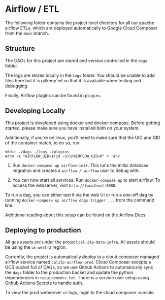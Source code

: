 # Airflow / ETL

The following folder contains the project level directory for all our apache airflow ETLs, which are deployed automatically to Google Cloud Composer from the `main` branch.

## Structure
The DAGs for this project are stored and version controlled in the `dags` folder.

The logs are stored locally in the `logs` folder. You should be unable to add files here but it is gitkeep'ed so that it is avaliable when testing and debugging.

Finally, Airflow plugins can be found in `plugins`.

## Developing Locally
This project is developed using docker and docker-compose. Before getting started, please make sure you have installed both on your system.

Additionally, if you're on linux, you'll need to make sure that the UID and GID of the container match, to do so, run

```
mkdir ./dags ./logs ./plugins
echo -e "AIRFLOW_UID=$(id -u)\nAIRFLOW_GID=0" > .env
```

1. Run `docker-compose up airflow-init`. This runs the initial database migration and creates a `airflow / airflow` user to debug with.

1. You can now start all services. Run `docker-compose up` to start airflow. To access the webserver, visit `http://localhost:8080`.

To run a dag, you can either test it via the web UI or run a one-off dag by running `docker-compose up airflow dags trigger ...` from the command line.

Additional reading about this setup can be found on the [Airflow Docs](https://airflow.apache.org/docs/apache-airflow/stable/start/docker.html)

## Deploying to production
All gcs assets are under the project `cal-itp-data-infra`. All assets should be using the `us-west-2` region.

Currently, the project is automatically deploy to a cloud composer managed airflow service named `calitp-airflow-prod`. Cloud Composer excepts a GCS bucket full of DAGs, so we use Github Actions to automatically sync the `dags` folder to the production bucket and update the python dependencies in `requirements.txt`. There is a service user setup using Github Actions Secrets to handle auth.

To view the prod webserver or logs, login to the cloud composer console.
